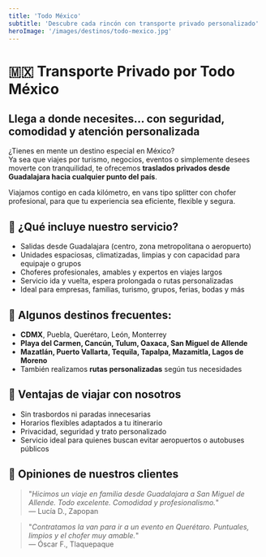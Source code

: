 ```yaml
---
title: 'Todo México'
subtitle: 'Descubre cada rincón con transporte privado personalizado'
heroImage: '/images/destinos/todo-mexico.jpg'
---
```


<!-- Desde playas y pueblos mágicos hasta ciudades coloniales y grandes urbes, México tiene todo por explorar. Nos adaptamos a tu ruta y necesidades.

Ofrecemos viajes personalizados desde Guadalajara a cualquier destino del país, con seguridad, comodidad y atención profesional. -->


# 🇲🇽 Transporte Privado por Todo México

## Llega a donde necesites… con seguridad, comodidad y atención personalizada

¿Tienes en mente un destino especial en México?  
Ya sea que viajes por turismo, negocios, eventos o simplemente desees moverte con tranquilidad, te ofrecemos **traslados privados desde Guadalajara hacia cualquier punto del país**.

Viajamos contigo en cada kilómetro, en vans tipo splitter con chofer profesional, para que tu experiencia sea eficiente, flexible y segura.


## 🚐 ¿Qué incluye nuestro servicio?

- Salidas desde Guadalajara (centro, zona metropolitana o aeropuerto)  
- Unidades espaciosas, climatizadas, limpias y con capacidad para equipaje o grupos  
- Choferes profesionales, amables y expertos en viajes largos  
- Servicio ida y vuelta, espera prolongada o rutas personalizadas  
- Ideal para empresas, familias, turismo, grupos, ferias, bodas y más


## 🧭 Algunos destinos frecuentes:

- **CDMX**, Puebla, Querétaro, León, Monterrey  
- **Playa del Carmen, Cancún, Tulum, Oaxaca, San Miguel de Allende**  
- **Mazatlán, Puerto Vallarta, Tequila, Tapalpa, Mazamitla, Lagos de Moreno**  
- También realizamos **rutas personalizadas** según tus necesidades


## 🎯 Ventajas de viajar con nosotros

- Sin trasbordos ni paradas innecesarias  
- Horarios flexibles adaptados a tu itinerario  
- Privacidad, seguridad y trato personalizado  
- Servicio ideal para quienes buscan evitar aeropuertos o autobuses públicos


## 💬 Opiniones de nuestros clientes

> "_Hicimos un viaje en familia desde Guadalajara a San Miguel de Allende. Todo excelente. Comodidad y profesionalismo._"  
> — Lucía D., Zapopan

> "_Contratamos la van para ir a un evento en Querétaro. Puntuales, limpios y el chofer muy amable._"  
> — Óscar F., Tlaquepaque